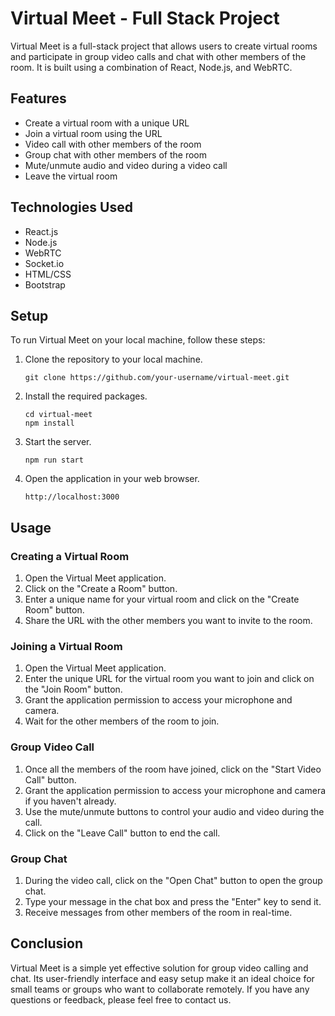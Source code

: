 # Virtual Meet - Full Stack Project

Virtual Meet is a full-stack project that allows users to create virtual rooms and participate in group video calls and chat with other members of the room. It is built using a combination of React, Node.js, and WebRTC.

## Features

- Create a virtual room with a unique URL
- Join a virtual room using the URL
- Video call with other members of the room
- Group chat with other members of the room
- Mute/unmute audio and video during a video call
- Leave the virtual room

## Technologies Used

- React.js
- Node.js
- WebRTC
- Socket.io
- HTML/CSS
- Bootstrap

## Setup

To run Virtual Meet on your local machine, follow these steps:

1. Clone the repository to your local machine.

   ```
   git clone https://github.com/your-username/virtual-meet.git
   ```

2. Install the required packages.

   ```
   cd virtual-meet
   npm install
   ```

3. Start the server.

   ```
   npm run start
   ```

4. Open the application in your web browser.

   ```
   http://localhost:3000
   ```

## Usage

### Creating a Virtual Room

1. Open the Virtual Meet application.
2. Click on the "Create a Room" button.
3. Enter a unique name for your virtual room and click on the "Create Room" button.
4. Share the URL with the other members you want to invite to the room.

### Joining a Virtual Room

1. Open the Virtual Meet application.
2. Enter the unique URL for the virtual room you want to join and click on the "Join Room" button.
3. Grant the application permission to access your microphone and camera.
4. Wait for the other members of the room to join.

### Group Video Call

1. Once all the members of the room have joined, click on the "Start Video Call" button.
2. Grant the application permission to access your microphone and camera if you haven't already.
3. Use the mute/unmute buttons to control your audio and video during the call.
4. Click on the "Leave Call" button to end the call.

### Group Chat

1. During the video call, click on the "Open Chat" button to open the group chat.
2. Type your message in the chat box and press the "Enter" key to send it.
3. Receive messages from other members of the room in real-time.

## Conclusion

Virtual Meet is a simple yet effective solution for group video calling and chat. Its user-friendly interface and easy setup make it an ideal choice for small teams or groups who want to collaborate remotely. If you have any questions or feedback, please feel free to contact us.
